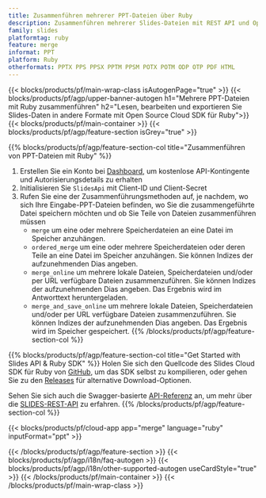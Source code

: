 ```yaml
---
title: Zusammenführen mehrerer PPT-Dateien über Ruby
description: Zusammenführen mehrerer Slides-Dateien mit REST API und Open Source Ruby SDK
family: slides
platformtag: ruby
feature: merge
informat: PPT
platform: Ruby
otherformats: PPTX PPS PPSX PPTM PPSM POTX POTM ODP OTP PDF HTML
---
```


{{< blocks/products/pf/main-wrap-class isAutogenPage="true" >}}
{{< blocks/products/pf/agp/upper-banner-autogen h1="Mehrere PPT-Dateien mit Ruby zusammenführen" h2="Lesen, bearbeiten und exportieren Sie Slides-Daten in andere Formate mit Open Source Cloud SDK für Ruby">}}
{{< blocks/products/pf/main-container >}}
{{< blocks/products/pf/agp/feature-section isGrey="true" >}}

{{% blocks/products/pf/agp/feature-section-col title="Zusammenführen von PPT-Dateien mit Ruby" %}}
1. Erstellen Sie ein Konto bei <a href="https://dashboard.aspose.cloud/">Dashboard</a>, um kostenlose API-Kontingente und Autorisierungsdetails zu erhalten
1. Initialisieren Sie ```SlidesApi``` mit Client-ID und Client-Secret
1. Rufen Sie eine der Zusammenführungsmethoden auf, je nachdem, wo sich Ihre Eingabe-PPT-Dateien befinden, wo Sie die zusammengeführte Datei speichern möchten und ob Sie Teile von Dateien zusammenführen müssen
    - ```merge``` um eine oder mehrere Speicherdateien an eine Datei im Speicher anzuhängen.
    - ```ordered_merge``` um eine oder mehrere Speicherdateien oder deren Teile an eine Datei im Speicher anzuhängen. Sie können Indizes der aufzunehmenden Dias angeben.
    - ```merge_online``` um mehrere lokale Dateien, Speicherdateien und/oder per URL verfügbare Dateien zusammenzuführen. Sie können Indizes der aufzunehmenden Dias angeben. Das Ergebnis wird im Antworttext heruntergeladen.
    - ```merge_and_save_online``` um mehrere lokale Dateien, Speicherdateien und/oder per URL verfügbare Dateien zusammenzuführen. Sie können Indizes der aufzunehmenden Dias angeben. Das Ergebnis wird im Speicher gespeichert.
{{% /blocks/products/pf/agp/feature-section-col %}}

{{% blocks/products/pf/agp/feature-section-col title="Get Started with Slides API & Ruby SDK" %}}
Holen Sie sich den Quellcode des Slides Cloud SDK für Ruby von [GitHub](https://github.com/aspose-slides-cloud/aspose-slides-cloud-ruby), um das SDK selbst zu kompilieren, oder gehen Sie zu den [Releases](https://releases.aspose.cloud/) für alternative Download-Optionen.

Sehen Sie sich auch die Swagger-basierte [API-Referenz](https://apireference.aspose.cloud/slides/) an, um mehr über die [SLIDES-REST-API](https://products.aspose.cloud/slides/curl/) zu erfahren.
{{% /blocks/products/pf/agp/feature-section-col %}}

{{< blocks/products/pf/cloud-app app="merge" language="ruby" inputFormat="ppt" >}}

{{< /blocks/products/pf/agp/feature-section >}}
{{< blocks/products/pf/agp/i18n/faq-autogen >}}
{{< blocks/products/pf/agp/i18n/other-supported-autogen useCardStyle="true" >}}
{{< /blocks/products/pf/main-container >}}
{{< /blocks/products/pf/main-wrap-class >}}